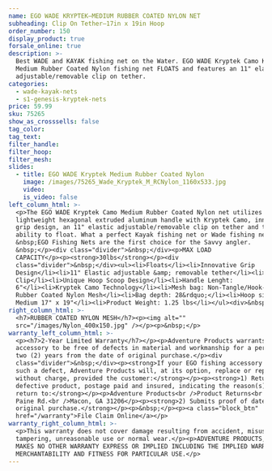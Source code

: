 ```yaml
---
name: EGO WADE KRYPTEK—MEDIUM RUBBER COATED NYLON NET
subheading: Clip On Tether—17in x 19in Hoop
order_number: 150
display_product: true
forsale_online: true
description: >-
  Best WADE and KAYAK fishing net on the Water. EGO WADE Kryptek Camo Kayak
  Medium Rubber Coated Nylon fishing net FLOATS and features an 11" elastic
  adjustable/removable clip on tether.
categories:
  - wade-kayak-nets
  - s1-genesis-kryptek-nets
price: 59.99
sku: 75265
show_as_crosssells: false
tag_color:
tag_text:
filter_handle:
filter_hoop:
filter_mesh:
slides:
  - title: EGO WADE Kryptek Medium Rubber Coated Nylon
    image: /images/75265_Wade_Kryptek_M_RCNylon_1160x533.jpg
    video:
    is_video: false
left_column_html: >-
  <p>The EGO WADE Kryptek Camo Medium Rubber Coated Nylon net utilizes a strong,
  lightweight hexagonal extruded aluminum handle with Kryptek Camo, innovative
  grip design, an 11" elastic adjustable/removable clip on tether and the
  ability to float. What a perfect Kayak fishing net or Wade fishing net.
  &nbsp;EGO Fishing Nets are the first choice for the Savvy angler.
  &nbsp;</p><div class="divider">&nbsp;</div><p>MAX LOAD
  CAPACITY</p><p><strong>30lbs</strong></p><div
  class="divider">&nbsp;</div><ul><li>Floats</li><li>Innovative Grip
  Design</li><li>11" Elastic adjustable &amp; removable tether</li><li>Aluminum
  Clip</li><li>Unique Hoop Scoop Design</li><li>Handle Lenght:
  6"</li><li>Kryptek Camo Technology</li><li>Mesh bag: Non-Tangle/Hook-Free
  Rubber Coated Nylon Mesh</li><li>Bag depth: 28&rdquo;</li><li>Hoop size:
  Medium 17" x 19"</li><li>Product Weight: 1.25 lbs</li></ul><div>&nbsp;</div>
right_column_html: >-
  <h7>RUBBER COATED NYLON MESH</h7><p><img alt=""
  src="/images/Nylon_400x150.jpg" /></p><p>&nbsp;</p>
warranty_left_column_html: >-
  <p><h7>2-Year Limited Warranty</h7></p><p>Adventure Products warrants your EGO
  accessory to be free of defects in material and workmanship for a period of
  two (2) years from the date of original purchase.</p><div
  class="divider">&nbsp;</div><p><strong>If your EGO fishing accessory exhibits
  such a defect, Adventure Products will, at its option, replace or repair it
  without charge, provided the customer:</strong></p><p><strong>1) Returns the
  defective product, postage paid and insured, indicating the reason(s) for the
  return to:</strong></p><p>Adventure Products<br />Product Returns<br />889 Guy
  Paine Rd.<br />Macon, GA 31206</p><p><strong>2) Submits proof of date of
  original purchase.</strong></p><p>&nbsp;</p><p><a class="block_btn"
  href="/warranty">File Claim Online</a></p>
warranty_right_column_html: >-
  <p>This warranty does not cover damage resulting from accident, misuse, abuse,
  tampering, unreasonable use or normal wear.</p><p>ADVENTURE PRODUCTS, INC.
  MAKES NO OTHER WARRANTY EXPRESS OR IMPLIED INCLUDING THE IMPLIED WARRANTIES OF
  MERCHANTABILITY AND FITNESS FOR PARTICULAR USE.</p>
---
```

